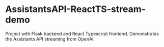 # AssistantsAPI-ReactTS-stream-demo
Project with Flask backend and React Typescript frontend.  Demonstrates the Assistants API streaming from OpenAI.
